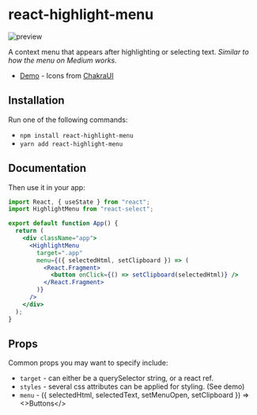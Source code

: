# react-highlight-menu

![preview](https://asyndesis.github.io/react-highlight-menu/preview.png)

A context menu that appears after highlighting or selecting text.
_Similar to how the menu on Medium works._

- [Demo](https://asyndesis.github.io/react-highlight-menu/) - Icons from [ChakraUI](https://chakra-ui.com/)

## Installation

Run one of the following commands:

- `npm install react-highlight-menu`
- `yarn add react-highlight-menu`

## Documentation

Then use it in your app:

```jsx
import React, { useState } from "react";
import HighlightMenu from "react-select";

export default function App() {
  return (
    <div className="app">
      <HighlightMenu
        target=".app"
        menu={({ selectedHtml, setClipboard }) => (
          <React.Fragment>
            <button onClick={() => setClipboard(selectedHtml)} />
          </React.Fragment>
        )}
      />
    </div>
  );
}
```

## Props

Common props you may want to specify include:

- `target` - can either be a querySelector string, or a react ref.
- `styles` - several css attributes can be applied for styling. (See demo)
- `menu` - ({ selectedHtml, selectedText, setMenuOpen, setClipboard }) => <>Buttons</>
